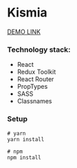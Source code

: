 # Kismia
[DEMO LINK](https://zinchenko-anastasiia.github.io/test_funnel/)

### Technology stack:

- React
- Redux Toolkit
- React Router
- PropTypes
- SASS
- Classnames

### Setup

```
# yarn
yarn install

# npm
npm install
```
